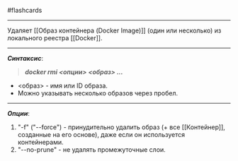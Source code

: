 #flashcards 
***
Удаляет [[Образ контейнера (Docker Image)]] (один или несколько) из локального реестра [[Docker]].
***
***Синтаксис***:
>***docker rmi <опции> <образ> ...***
- <образ> - имя или ID образа.
- Можно указывать несколько образов через пробел.
***
***Опции***:
1. "-f" ("--force") - принудительно удалить образ (+ все [[Контейнер]], созданные на его основе), даже если он используется контейнерами.
2. "--no-prune" - не удалять промежуточные слои.